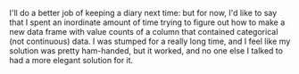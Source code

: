 I'll do a better job of keeping a diary next time: but for now, I'd like to say that I spent an inordinate amount of time trying to figure out how to make a new data frame with value counts of a column that contained categorical (not continuous) data. I was stumped for a really long time, and I feel like my solution was pretty ham-handed, but it worked, and no one else I talked to had a more elegant solution for it.

